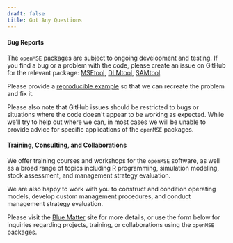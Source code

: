 ```yaml
---
draft: false
title: Got Any Questions
---
```


#### Bug Reports
The `openMSE` packages are subject to ongoing development and testing. If you find a bug or a problem with the code, please create an issue on GitHub for the relevant package: [MSEtool](https://github.com/Blue-Matter/MSEtool/issues/new), [DLMtool](https://github.com/Blue-Matter/DLMtool/issues/new),  [SAMtool](https://github.com/Blue-Matter/SAMtool/issues/new).

Please provide a [reproducible example](https://gist.github.com/hadley/270442) so that we can recreate the problem and fix it.

Please also note that GitHub issues should be restricted to bugs or situations where the code doesn't appear to be working as expected. While we'll try to help out where we can, in most cases we will be unable to provide advice for specific applications of the `openMSE` packages.  


#### Training, Consulting, and Collaborations
We offer training courses and workshops for the `openMSE` software, as well as a broad range of topics including R programming, simulation modeling, stock assessment, and management strategy evaluation.

We are also happy to work with you to construct and condition operating models, develop custom management procedures, and conduct management strategy evaluation. 

Please visit the [Blue Matter](https://www.bluematterscience.com/) site for more details, or use the form below for inquiries regarding projects, training, or collaborations using the `openMSE` packages. 



